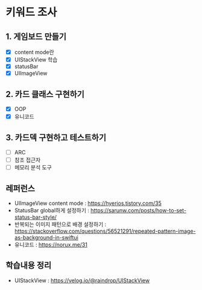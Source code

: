 
# 키워드 조사
## 1. 게임보드 만들기
- [x] content mode란  
- [x] UIStackView 학습
- [x] statusBar
- [x] UIImageView

## 2. 카드 클래스 구현하기
- [x] OOP
- [x] 유니코드

## 3. 카드덱 구현하고 테스트하기
- [ ] ARC
- [ ] 참조 접근자
- [ ] 메모리 분석 도구

## 레퍼런스
* UIImageView content mode : https://hyerios.tistory.com/35  
* StatusBar global하게 설정하기 : https://sarunw.com/posts/how-to-set-status-bar-style/  
* 반복되는 이미지 패턴으로 배경 설정하기 :  https://stackoverflow.com/questions/56521291/repeated-pattern-image-as-background-in-swiftui
* 유니코드 : https://norux.me/31  


## 학습내용 정리
* UIStackView : https://velog.io/@raindrop/UIStackView  
